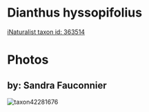 
Dianthus hyssopifolius
======================
  
[iNaturalist taxon id: 363514](https://www.inaturalist.org/taxa/363514)
# Photos

## by: Sandra Fauconnier
  
![taxon42281676](https://inaturalist-open-data.s3.amazonaws.com/photos/45965830/medium.jpg)